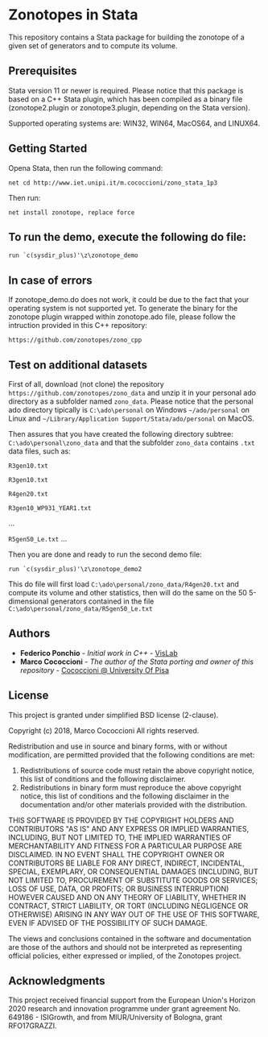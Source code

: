 # Zonotopes in Stata

This repository contains a Stata package for building
the zonotope of a given set of generators and to compute
its volume.

## Prerequisites
Stata version 11 or newer is required.
Please notice that this package is based on a C++ Stata plugin,
which has been compiled as a binary file (zonotope2.plugin or zonotope3.plugin,
depending on the Stata version).

Supported operating systems are: WIN32, WIN64, MacOS64, and LINUX64.


## Getting Started

Opena Stata, then run the following command:

`net cd http://www.iet.unipi.it/m.cococcioni/zono_stata_1p3`

Then run:

`net install zonotope, replace force`

## To run the demo, execute the following do file:

```
run `c(sysdir_plus)'\z\zonotope_demo
```

## In case of errors
If zonotope_demo.do does not work, it could be due to the fact
that your operating system is not supported yet.
To generate the binary for the zonotope plugin wrapped within zonotope.ado
file, please follow the intruction provided in this C++ repository:

`https://github.com/zonotopes/zono_cpp`

## Test on additional datasets
First of all, download (not clone) the repository `https://github.com/zonotopes/zono_data`
and unzip it in your personal ado directory as a subfolder named `zono_data`.
Please notice that the personal ado directory tipically is 
`C:\ado\personal` on Windows
`~/ado/personal` on Linux and 
`~/Library/Application Support/Stata/ado/personal` on MacOS.

Then assures that you have created the following directory subtree:
`C:\ado\personal\zono_data`
and that the subfolder `zono_data` contains `.txt` data files, such as:

`R3gen10.txt`

`R3gen10.txt`

`R4gen20.txt`

`R3gen10_WP931_YEAR1.txt`

...

`R5gen50_Le.txt`
...


Then you are done and ready to run the second demo file:

```
run `c(sysdir_plus)'\z\zonotope_demo2
```

This do file will first load `C:\ado\personal/zono_data/R4gen20.txt` and compute its volume and other statistics,
then will do the same on the 50 5-dimensional generators contained in the file `C:\ado\personal/zono_data/R5gen50_Le.txt` 

## Authors

* **Federico Ponchio** - *Initial work in C++* - [VisLab](http://vcg.isti.cnr.it/~ponchio/)
* **Marco Cococcioni** - *The author of the Stata porting and owner of this repository* - [Cococcioni @ University Of Pisa](http://www.iet.unipi.it/m.cococcioni/)


## License

This project is granted under simplified BSD license (2-clause).

Copyright (c) 2018, Marco Cococcioni
All rights reserved.

Redistribution and use in source and binary forms, with or without
modification, are permitted provided that the following conditions are met:

1. Redistributions of source code must retain the above copyright notice, this
   list of conditions and the following disclaimer.
2. Redistributions in binary form must reproduce the above copyright notice,
   this list of conditions and the following disclaimer in the documentation
   and/or other materials provided with the distribution.

THIS SOFTWARE IS PROVIDED BY THE COPYRIGHT HOLDERS AND CONTRIBUTORS "AS IS" AND
ANY EXPRESS OR IMPLIED WARRANTIES, INCLUDING, BUT NOT LIMITED TO, THE IMPLIED
WARRANTIES OF MERCHANTABILITY AND FITNESS FOR A PARTICULAR PURPOSE ARE
DISCLAIMED. IN NO EVENT SHALL THE COPYRIGHT OWNER OR CONTRIBUTORS BE LIABLE FOR
ANY DIRECT, INDIRECT, INCIDENTAL, SPECIAL, EXEMPLARY, OR CONSEQUENTIAL DAMAGES
(INCLUDING, BUT NOT LIMITED TO, PROCUREMENT OF SUBSTITUTE GOODS OR SERVICES;
LOSS OF USE, DATA, OR PROFITS; OR BUSINESS INTERRUPTION) HOWEVER CAUSED AND
ON ANY THEORY OF LIABILITY, WHETHER IN CONTRACT, STRICT LIABILITY, OR TORT
(INCLUDING NEGLIGENCE OR OTHERWISE) ARISING IN ANY WAY OUT OF THE USE OF THIS
SOFTWARE, EVEN IF ADVISED OF THE POSSIBILITY OF SUCH DAMAGE.

The views and conclusions contained in the software and documentation are those
of the authors and should not be interpreted as representing official policies,
either expressed or implied, of the Zonotopes project.

## Acknowledgments

This project received financial support from the European Union's Horizon 2020 
research and innovation programme under grant agreement No. 649186 - ISIGrowth, 
and from MIUR/University of Bologna, grant RFO17GRAZZI.
